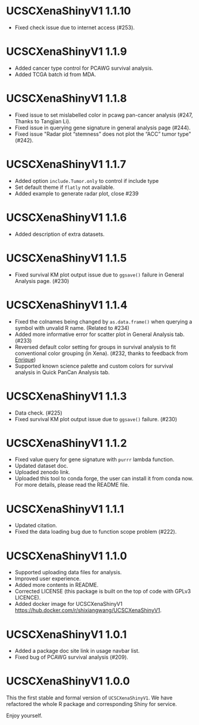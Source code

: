 # UCSCXenaShinyV1 1.1.10

- Fixed check issue due to internet access (#253).

# UCSCXenaShinyV1 1.1.9

- Added cancer type control for PCAWG survival analysis.
- Added TCGA batch id from MDA.

# UCSCXenaShinyV1 1.1.8

- Fixed issue to set mislabelled color in pcawg pan-cancer analysis (#247, Thanks to Tangjian Li).
- Fixed issue in querying gene signature in general analysis page (#244).
- Fixed issue "Radar plot “stemness” does not plot the “ACC” tumor type" (#242).

# UCSCXenaShinyV1 1.1.7

- Added option `include.Tumor.only` to control if include type 
- Set default theme if `flatly` not available.
- Added example to generate radar plot, close #239

# UCSCXenaShinyV1 1.1.6

- Added description of extra datasets.

# UCSCXenaShinyV1 1.1.5

- Fixed survival KM plot output issue due to `ggsave()` failure in General Analysis page. (#230)

# UCSCXenaShinyV1 1.1.4

- Fixed the colnames being changed by `as.data.frame()` when querying a symbol with unvalid R name. (Related to #234)
- Added more informative error for scatter plot in General Analysis tab. (#233)
- Reversed default color setting for groups in survival analysis to fit conventional color grouping (in Xena).
(#232, thanks to feedback from [Enrique](https://github.com/quiquemedina))
- Supported known science palette and custom colors for survival analysis in Quick PanCan Analysis tab.

# UCSCXenaShinyV1 1.1.3

- Data check. (#225)
- Fixed survival KM plot output issue due to `ggsave()` failure. (#230)

# UCSCXenaShinyV1 1.1.2

- Fixed value query for gene signature with `purrr` lambda function.
- Updated dataset doc.
- Uploaded zenodo link.
- Uploaded this tool to conda forge, the user can install it from conda now.
For more details, please read the README file.

# UCSCXenaShinyV1 1.1.1

- Updated citation.
- Fixed the data loading bug due to function scope problem (#222).

# UCSCXenaShinyV1 1.1.0

- Supported uploading data files for analysis.
- Improved user experience.
- Added more contents in README.
- Corrected LICENSE (this package is built on the top of code with GPLv3 LICENCE).
- Added docker image for UCSCXenaShinyV1 <https://hub.docker.com/r/shixiangwang/UCSCXenaShinyV1>.

# UCSCXenaShinyV1 1.0.1

- Added a package doc site link in usage navbar list.
- Fixed bug of PCAWG survival analysis (#209).

# UCSCXenaShinyV1 1.0.0

This the first stable and formal version of `UCSCXenaShinyV1`. We have refactored
the whole R package and corresponding Shiny for service.

Enjoy yourself.